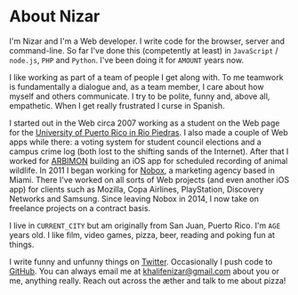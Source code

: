 About Nizar
===========

I'm Nizar and I'm a Web developer. I write code for the browser, server and command-line. So far I've done this (competently at least) in `JavaScript` / `node.js`, `PHP` and `Python`. I've been doing it for `AMOUNT` years now.

I like working as part of a team of people I get along with. To me teamwork is fundamentally a dialogue and, as a team member, I care about how myself and others communicate. I try to be polite, funny and, above all, empathetic. When I get really frustrated I curse in Spanish.

I started out in the Web circa 2007 working as a student on the Web page for the [University of Puerto Rico in Rio Piedras](http://uprrp.edu/). I also made a couple of Web apps while there: a voting system for student council elections and a campus crime log (both lost to the shifting sands of the Internet). After that I worked for [ARBIMON](http://arbimon.com/) building an iOS app for scheduled recording of animal wildlife. In 2011 I began working for [Nobox](http://nobox.com/), a marketing agency based in Miami. There I've worked on all sorts of Web projects (and even another iOS app) for clients such as Mozilla, Copa Airlines, PlayStation, Discovery Networks and Samsung. Since leaving Nobox in 2014, I now take on freelance projects on a contract basis.

I live in `CURRENT_CITY` but am originally from San Juan, Puerto Rico. I'm `AGE` years old. I like film, video games, pizza, beer, reading and poking fun at things.

I write funny and unfunny things on [Twitter](https://twitter.com/khalifenizar). Occasionally I push code to [GitHub](https://github.com/khalifenizar). You can always email me at [khalifenizar@gmail.com](mailto:khalifenizar@gmail.com) about you or me, anything really. Reach out across the æther and talk to me about pizza!
